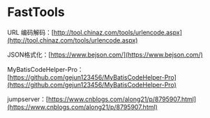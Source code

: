 # FastTools

URL 编码解码：[http://tool.chinaz.com/tools/urlencode.aspx](http://tool.chinaz.com/tools/urlencode.aspx) 

JSON格式化：[https://www.bejson.com/](https://www.bejson.com/) 

MyBatisCodeHelper-Pro：[https://github.com/gejun123456/MyBatisCodeHelper-Pro](https://github.com/gejun123456/MyBatisCodeHelper-Pro) 

jumpserver：[https://www.cnblogs.com/along21/p/8795907.html](https://www.cnblogs.com/along21/p/8795907.html)

